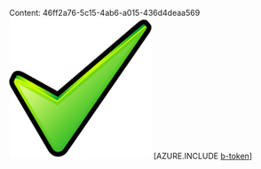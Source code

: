 Content: 46ff2a76-5c15-4ab6-a015-436d4deaa569![image](69774d7b-eaa8-4ed2-b10d-894d3ba27a81.png)
[AZURE.INCLUDE [b-token](82c2b539-25ce-40aa-991b-71f63def8aae.md)]
